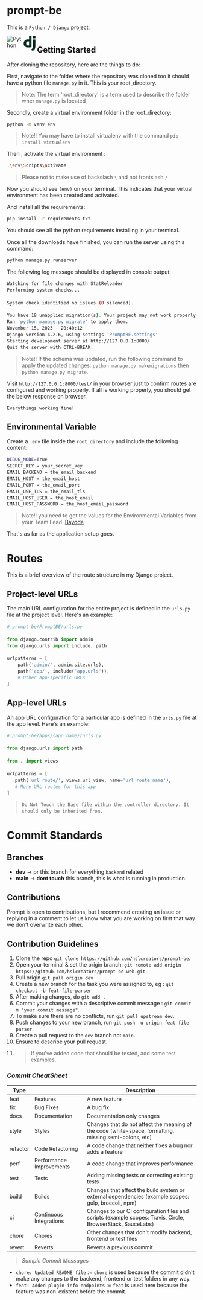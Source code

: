 # prompt-be
This is a `Python / Django` project.

<img align="left" alt="Python" width="40px" src="https://cdn.jsdelivr.net/gh/devicons/devicon/icons/python/python-original.svg" />

<img align="left" alt="Django" width="40px" src="https://github.com/devicons/devicon/blob/v2.15.1/icons/django/django-plain.svg" />

<h1></h1>

## Getting Started

After cloning the repository, here are the things to do:

First, navigate to the folder where the repository was cloned too it should have a python file `manage.py` in it. This is your root_directory.

> Note: The term 'root_directory' is a term used to describe the folder wher `manage.py` is located

Secondly, create a virtual environment folder in the root_directory:

```bash
python -m venv env
```

> Note!! You may have to install virtualenv with the command `pip install virtualenv`

Then , activate the virtual environment :

```bash
.\env\Scripts\activate
```

> Please not to make use of backslash `\` and not frontslash `/`

Now you should see `(env)` on your terminal. This indicates that your virtual environment has been created and activated.

And install all the requirements:

```bash
pip install -r requirements.txt
```

You should see all the python requirements installing in your terminal.

Once all the downloads have finished, you can run the server using this command:

```bash
python manage.py runserver
```

The following log message should be displayed in console output:

```bash
Watching for file changes with StatReloader
Performing system checks...

System check identified no issues (0 silenced).

You have 18 unapplied migration(s). Your project may not work properly until you apply the migrations for app(s): admin, auth, contenttypes, sessions.
Run 'python manage.py migrate' to apply them.
November 15, 2023 - 20:40:12
Django version 4.2.6, using settings 'PromptBE.settings'
Starting development server at http://127.0.0.1:8000/
Quit the server with CTRL-BREAK.
```

> Note!! If the schema was updated, run the following command to apply the updated changes: `python manage.py makemigrations` then `python manage.py migrate`.

Visit `http://127.0.0.1:8000/test/` in your browser just to confirm routes are configured and working properly. If all is working properly, you should get the below response on browser.

```python
Everythings working fine!
```

## Environmental Variable

Create a `.env` file inside the `root_directory` and include the following content:

```bash
DEBUG_MODE=True
SECRET_KEY = your_secret_key
EMAIL_BACKEND = the_email_backend
EMAIL_HOST = the_email_host
EMAIL_PORT = the_email_port
EMAIL_USE_TLS = the_email_tls
EMAIL_HOST_USER = the_host_email
EMAIL_HOST_PASSWORD = the_host_email_password
```

> Note!! you need to get the values for the Environmental Variables from your Team Lead. <a href='https://github.com/TSavage101'> Bayode </a>

That's as far as the application setup goes.

# Routes

This is a brief overview of the route structure in my Django project.

## Project-level URLs

The main URL configuration for the entire project is defined in the `urls.py` file at the project level. Here's an example:

```python
# prompt-be/PromptBE/urls.py

from django.contrib import admin
from django.urls import include, path

urlpatterns = [
    path('admin/', admin.site.urls),
    path('app/', include('app.urls')),
    # Other app-specific URLs
]
```

## App-level URLs
An app URL configuration for a particular app is defined in the `urls.py` file at the app level. Here's an example:

```python
# prompt-be/apps/{app_name}/urls.py

from django.urls import path

from . import views

urlpatterns = [
   path('url_route/', views.url_view, name='url_route_name'),
   # More URL routes for this app
]
```

> `Do Not Touch the Base file within the controller directory. It should only be inherited from.`

# Commit Standards

## Branches

- **dev** -> pr this branch for everything `backend` related
- **main** -> **dont touch** this branch, this is what is running in production.

## Contributions

Prompt is open to contributions, but I recommend creating an issue or replying in a comment to let us know what you are working on first that way we don't overwrite each other.

## Contribution Guidelines

1. Clone the repo `git clone https://github.com/hslcreators/prompt-be`.
2. Open your terminal & set the origin branch: `git remote add origin https://github.com/hslcreators/prompt-be.web.git`
3. Pull origin `git pull origin dev`
4. Create a new branch for the task you were assigned to, eg : `git checkout -b feat-file-parser`
5. After making changes, do `git add .`
6. Commit your changes with a descriptive commit message : `git commit -m "your commit message"`.
7. To make sure there are no conflicts, run `git pull upstream dev`.
8. Push changes to your new branch, run `git push -u origin feat-file-parser`.
9. Create a pull request to the `dev` branch not `main`.
10. Ensure to describe your pull request.
11. > If you've added code that should be tested, add some test examples.

### _Commit CheatSheet_

| Type     |                          | Description                                                                                                 |
| -------- | ------------------------ | ----------------------------------------------------------------------------------------------------------- |
| feat     | Features                 | A new feature                                                                                               |
| fix      | Bug Fixes                | A bug fix                                                                                                   |
| docs     | Documentation            | Documentation only changes                                                                                  |
| style    | Styles                   | Changes that do not affect the meaning of the code (white-space, formatting, missing semi-colons, etc)      |
| refactor | Code Refactoring         | A code change that neither fixes a bug nor adds a feature                                                   |
| perf     | Performance Improvements | A code change that improves performance                                                                     |
| test     | Tests                    | Adding missing tests or correcting existing tests                                                           |
| build    | Builds                   | Changes that affect the build system or external dependencies (example scopes: gulp, broccoli, npm)         |
| ci       | Continuous Integrations  | Changes to our CI configuration files and scripts (example scopes: Travis, Circle, BrowserStack, SauceLabs) |
| chore    | Chores                   | Other changes that don't modify backend, frontend or test files                                             |
| revert   | Reverts                  | Reverts a previous commit                                                                                   |

> _Sample Commit Messages_

- `chore: Updated README file` := `chore` is used because the commit didn't make any changes to the backend, frontend or test folders in any way.
- `feat: Added plugin info endpoints` := `feat` is used here because the feature was non-existent before the commit.
